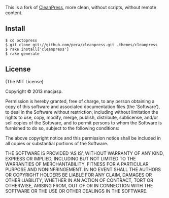 This is a fork of [CleanPress](http://macjasp.github.io), more clean, without scripts, without remote content.


Install
-------
    $ cd octopress
    $ git clone git://github.com/pera/cleanpress.git .themes/cleanpress
    $ rake install['cleanpress']
    $ rake generate


License
-------
(The MIT License)

Copyright © 2013 macjasp.

Permission is hereby granted, free of charge, to any person obtaining a copy of this software and associated documentation files (the ‘Software’), to deal in the Software without restriction, including without limitation the rights to use, copy, modify, merge, publish, distribute, sublicense, and/or sell copies of the Software, and to permit persons to whom the Software is furnished to do so, subject to the following conditions:

The above copyright notice and this permission notice shall be included in all copies or substantial portions of the Software.

THE SOFTWARE IS PROVIDED ‘AS IS’, WITHOUT WARRANTY OF ANY KIND, EXPRESS OR IMPLIED, INCLUDING BUT NOT LIMITED TO THE WARRANTIES OF MERCHANTABILITY, FITNESS FOR A PARTICULAR PURPOSE AND NONINFRINGEMENT. IN NO EVENT SHALL THE AUTHORS OR COPYRIGHT HOLDERS BE LIABLE FOR ANY CLAIM, DAMAGES OR OTHER LIABILITY, WHETHER IN AN ACTION OF CONTRACT, TORT OR OTHERWISE, ARISING FROM, OUT OF OR IN CONNECTION WITH THE SOFTWARE OR THE USE OR OTHER DEALINGS IN THE SOFTWARE.
